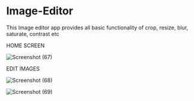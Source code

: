 # Image-Editor
This Image editor app provides all basic functionality of crop, resize, blur, saturate, contrast etc

HOME SCREEN

![Screenshot (67)](https://user-images.githubusercontent.com/35299116/180594255-ec0a33d6-78cd-4e32-8a6f-3f3d99a81206.png)

EDIT IMAGES

![Screenshot (68)](https://user-images.githubusercontent.com/35299116/180594265-b6824625-e316-4121-931c-bb689ca5d063.png)

![Screenshot (69)](https://user-images.githubusercontent.com/35299116/180594268-6fa1f018-abf8-434f-a67f-d92ef1a8b287.png)
